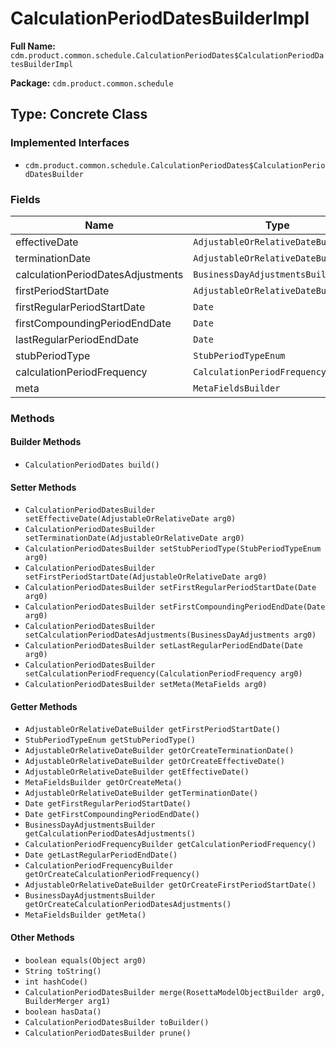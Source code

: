 # CalculationPeriodDatesBuilderImpl

**Full Name:** `cdm.product.common.schedule.CalculationPeriodDates$CalculationPeriodDatesBuilderImpl`

**Package:** `cdm.product.common.schedule`

## Type: Concrete Class

### Implemented Interfaces

- `cdm.product.common.schedule.CalculationPeriodDates$CalculationPeriodDatesBuilder`

### Fields

| Name | Type | Description |
|------|------|-------------|
| effectiveDate | `AdjustableOrRelativeDateBuilder` |  |
| terminationDate | `AdjustableOrRelativeDateBuilder` |  |
| calculationPeriodDatesAdjustments | `BusinessDayAdjustmentsBuilder` |  |
| firstPeriodStartDate | `AdjustableOrRelativeDateBuilder` |  |
| firstRegularPeriodStartDate | `Date` |  |
| firstCompoundingPeriodEndDate | `Date` |  |
| lastRegularPeriodEndDate | `Date` |  |
| stubPeriodType | `StubPeriodTypeEnum` |  |
| calculationPeriodFrequency | `CalculationPeriodFrequencyBuilder` |  |
| meta | `MetaFieldsBuilder` |  |

### Methods

#### Builder Methods

- `CalculationPeriodDates build()`

#### Setter Methods

- `CalculationPeriodDatesBuilder setEffectiveDate(AdjustableOrRelativeDate arg0)`
- `CalculationPeriodDatesBuilder setTerminationDate(AdjustableOrRelativeDate arg0)`
- `CalculationPeriodDatesBuilder setStubPeriodType(StubPeriodTypeEnum arg0)`
- `CalculationPeriodDatesBuilder setFirstPeriodStartDate(AdjustableOrRelativeDate arg0)`
- `CalculationPeriodDatesBuilder setFirstRegularPeriodStartDate(Date arg0)`
- `CalculationPeriodDatesBuilder setFirstCompoundingPeriodEndDate(Date arg0)`
- `CalculationPeriodDatesBuilder setCalculationPeriodDatesAdjustments(BusinessDayAdjustments arg0)`
- `CalculationPeriodDatesBuilder setLastRegularPeriodEndDate(Date arg0)`
- `CalculationPeriodDatesBuilder setCalculationPeriodFrequency(CalculationPeriodFrequency arg0)`
- `CalculationPeriodDatesBuilder setMeta(MetaFields arg0)`

#### Getter Methods

- `AdjustableOrRelativeDateBuilder getFirstPeriodStartDate()`
- `StubPeriodTypeEnum getStubPeriodType()`
- `AdjustableOrRelativeDateBuilder getOrCreateTerminationDate()`
- `AdjustableOrRelativeDateBuilder getOrCreateEffectiveDate()`
- `AdjustableOrRelativeDateBuilder getEffectiveDate()`
- `MetaFieldsBuilder getOrCreateMeta()`
- `AdjustableOrRelativeDateBuilder getTerminationDate()`
- `Date getFirstRegularPeriodStartDate()`
- `Date getFirstCompoundingPeriodEndDate()`
- `BusinessDayAdjustmentsBuilder getCalculationPeriodDatesAdjustments()`
- `CalculationPeriodFrequencyBuilder getCalculationPeriodFrequency()`
- `Date getLastRegularPeriodEndDate()`
- `CalculationPeriodFrequencyBuilder getOrCreateCalculationPeriodFrequency()`
- `AdjustableOrRelativeDateBuilder getOrCreateFirstPeriodStartDate()`
- `BusinessDayAdjustmentsBuilder getOrCreateCalculationPeriodDatesAdjustments()`
- `MetaFieldsBuilder getMeta()`

#### Other Methods

- `boolean equals(Object arg0)`
- `String toString()`
- `int hashCode()`
- `CalculationPeriodDatesBuilder merge(RosettaModelObjectBuilder arg0, BuilderMerger arg1)`
- `boolean hasData()`
- `CalculationPeriodDatesBuilder toBuilder()`
- `CalculationPeriodDatesBuilder prune()`

